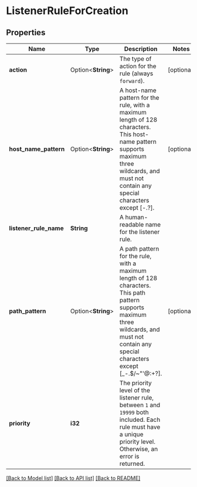 # ListenerRuleForCreation

## Properties

Name | Type | Description | Notes
------------ | ------------- | ------------- | -------------
**action** | Option<**String**> | The type of action for the rule (always `forward`). | [optional]
**host_name_pattern** | Option<**String**> | A host-name pattern for the rule, with a maximum length of 128 characters. This host-name pattern supports maximum three wildcards, and must not contain any special characters except [-.?].  | [optional]
**listener_rule_name** | **String** | A human-readable name for the listener rule. | 
**path_pattern** | Option<**String**> | A path pattern for the rule, with a maximum length of 128 characters. This path pattern supports maximum three wildcards, and must not contain any special characters except [_-.$/~&quot;'@:+?]. | [optional]
**priority** | **i32** | The priority level of the listener rule, between `1` and `19999` both included. Each rule must have a unique priority level. Otherwise, an error is returned. | 

[[Back to Model list]](../README.md#documentation-for-models) [[Back to API list]](../README.md#documentation-for-api-endpoints) [[Back to README]](../README.md)


